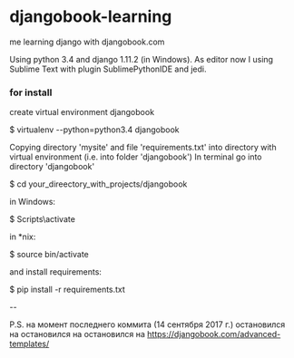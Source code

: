 # djangobook-learning
me learning django with djangobook.com

Using python 3.4 and django 1.11.2 (in Windows).
As editor now I using Sublime Text with plugin SublimePythonIDE and jedi.

### for install

create virtual environment djangobook

$ virtualenv --python=python3.4 djangobook

Copying directory 'mysite' and file 'requirements.txt' into directory with virtual environment (i.e. into folder 'djangobook') 
In terminal go into directory 'djangobook'

$ cd your_direectory_with_projects/djangobook

in Windows:

$ Scripts\activate

in *nix:

$ source bin/activate

and install requirements:

$ pip install -r requirements.txt


--

P.S. на момент последнего коммита (14 сентября 2017 г.) остановился на остановился на остановился на https://djangobook.com/advanced-templates/
